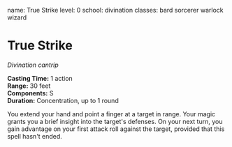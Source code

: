 name: True Strike
level: 0
school: divination
classes: bard
         sorcerer
         warlock
         wizard

# True Strike 
_Divination cantrip_ 

**Casting Time:** 1 action    
**Range:** 30 feet    
**Components:** S    
**Duration:** Concentration, up to 1 round 

You extend your hand and point a finger at a target in range. Your magic grants you a brief insight into the target's defenses. On your next turn, you gain advantage on your first attack roll against the target, provided that this spell hasn't ended.